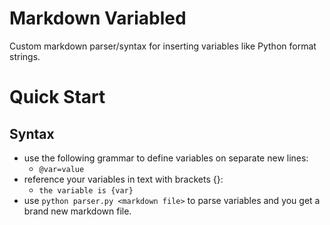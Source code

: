 # Markdown Variabled
Custom markdown parser/syntax for inserting variables like Python format strings. 

# Quick Start
## Syntax
 - use the following grammar to define variables on separate new lines:
      - `@var=value`
 - reference your variables in text with brackets {}:
     - `the variable is {var}`
 - use `python parser.py <markdown file>` to parse variables and you get a brand new markdown file. 
